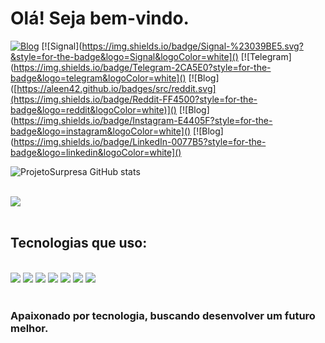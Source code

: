 # Olá! Seja bem-vindo. 

[![Blog](https://img.shields.io/badge/Gmail-D14836?style=for-the-badge&logo=gmail&logoColor=white)]()
[![Signal](https://img.shields.io/badge/Signal-%23039BE5.svg?&style=for-the-badge&logo=Signal&logoColor=white]()
[![Telegram](https://img.shields.io/badge/Telegram-2CA5E0?style=for-the-badge&logo=telegram&logoColor=white]()
[![Blog]([https://aleen42.github.io/badges/src/reddit.svg](https://img.shields.io/badge/Reddit-FF4500?style=for-the-badge&logo=reddit&logoColor=white)]()
[![Blog](https://img.shields.io/badge/Instagram-E4405F?style=for-the-badge&logo=instagram&logoColor=white]()
[![Blog](https://img.shields.io/badge/LinkedIn-0077B5?style=for-the-badge&logo=linkedin&logoColor=white]()

![ProjetoSurpresa GitHub stats](https://github-readme-stats.vercel.app/api?username=GabrielCAlmd&show_icons=true&theme=radical)

<div style="display: inline_block"><br/>
  <img align="center alt="html5" src="https://github-readme-stats.vercel.app/api/top-langs/?username=GabrielCAlmd&theme=blue-green" />
</div><br/>


## Tecnologias que uso:

<div style="display: inline_block"><br/>
 <img align="center alt="html5" src="https://img.shields.io/badge/Python-14354C?style=for-the-badge&logo=python&logoColor=white" />
 <img align="center alt="html5" src="https://img.shields.io/badge/JavaScript-323330?style=for-the-badge&logo=javascript&logoColor=F7DF1E" />
 <img align="center alt="html5" src="https://img.shields.io/badge/HTML5-E34F26?style=for-the-badge&logo=html5&logoColor=white" />
 <img align="center alt="html5" src="https://img.shields.io/badge/CSS3-1572B6?style=for-the-badge&logo=css3&logoColor=white" />
 <img align="center alt="html5" src="https://img.shields.io/badge/C-00599C?style=for-the-badge&logo=c&logoColor=white" />
 <img align="center alt="html5" src="https://img.shields.io/badge/C%2B%2B-00599C?style=for-the-badge&logo=c%2B%2B&logoColor=white" />
 <img align="center alt="html5" src="https://img.shields.io/badge/PHP-777BB4?style=for-the-badge&logo=php&logoColor=white" />
</div><br/>

 ### Apaixonado por tecnologia, buscando desenvolver um futuro melhor.
